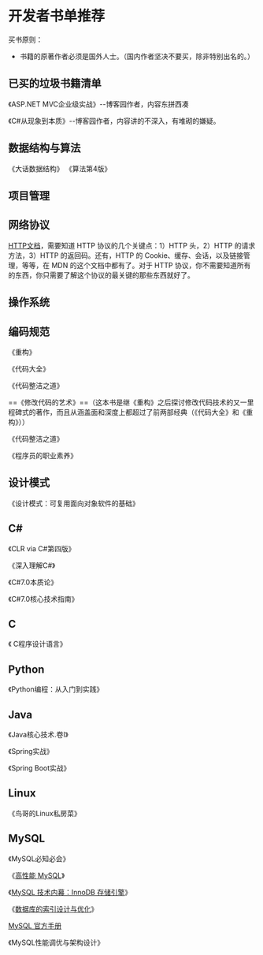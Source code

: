 # 开发者书单推荐

买书原则：

- 书籍的原著作者必须是国外人士。（国内作者坚决不要买，除非特别出名的。）

  





## 已买的垃圾书籍清单

《ASP.NET MVC企业级实战》--博客园作者，内容东拼西凑

《C#从现象到本质》--博客园作者，内容讲的不深入，有堆砌的嫌疑。







## 数据结构与算法

《大话数据结构》
《算法第4版》



## 项目管理



## 网络协议

[HTTP文档](https://developer.mozilla.org/zh-CN/docs/Web/HTTP)，需要知道 HTTP 协议的几个关键点：1）HTTP 头，2）HTTP 的请求方法，3）HTTP 的返回码。还有，HTTP 的 Cookie、缓存、会话，以及链接管理，等等，在 MDN 的这个文档中都有了。对于 HTTP 协议，你不需要知道所有的东西，你只需要了解这个协议的最关键的那些东西就好了。







## 操作系统





## 编码规范

《重构》

《代码大全》

《代码整洁之道》

==《修改代码的艺术》==（这本书是继《重构》之后探讨修改代码技术的又一里程碑式的著作，而且从涵盖面和深度上都超过了前两部经典（《代码大全》和《重构》））

《代码整洁之道》

《程序员的职业素养》



## 设计模式

《设计模式：可复用面向对象软件的基础》





## C#

《CLR via C#第四版》

《深入理解C#》

《C#7.0本质论》

《C#7.0核心技术指南》



## C

《 C程序设计语言》





## Python

《Python编程：从入门到实践》





## Java

《Java核心技术.卷I》

《Spring实战》

《Spring Boot实战》





## Linux

《鸟哥的Linux私房菜》





## MySQL

《MySQL必知必会》

《[高性能 MySQL](https://book.douban.com/subject/23008813/)》

《[MySQL 技术内幕：InnoDB 存储引擎](https://book.douban.com/subject/24708143/)》

《[数据库的索引设计与优化](https://book.douban.com/subject/26419771/)》

[MySQL 官方手册](https://dev.mysql.com/doc/)

《MySQL性能调优与架构设计》